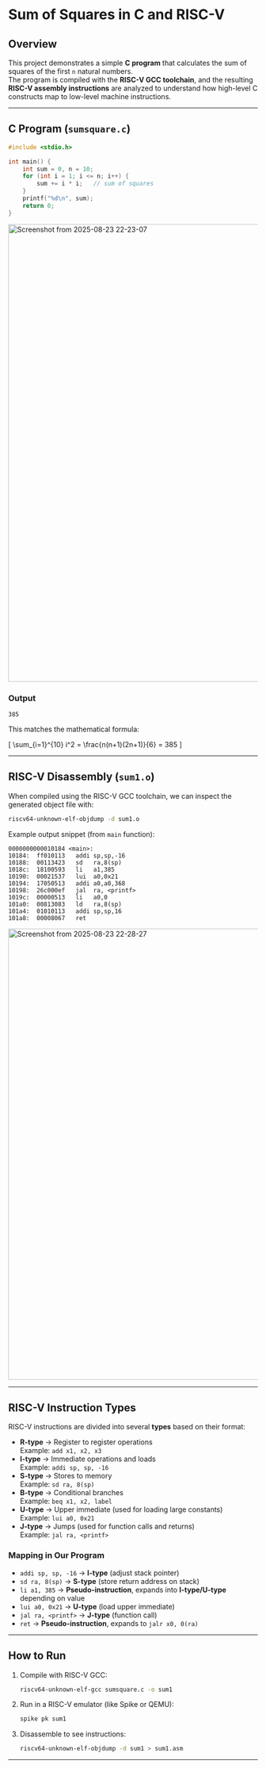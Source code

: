 # Sum of Squares in C and RISC-V

## Overview
This project demonstrates a simple **C program** that calculates the sum of squares of the first `n` natural numbers.  
The program is compiled with the **RISC-V GCC toolchain**, and the resulting **RISC-V assembly instructions** are analyzed to understand how high-level C constructs map to low-level machine instructions.

---

## C Program (`sumsquare.c`)
```c
#include <stdio.h>

int main() {
    int sum = 0, n = 10;
    for (int i = 1; i <= n; i++) {
        sum += i * i;   // sum of squares
    }
    printf("%d\n", sum);
    return 0;
}
```
<img width="1920" height="923" alt="Screenshot from 2025-08-23 22-23-07" src="https://github.com/user-attachments/assets/6eb635c0-8df6-4079-bd08-9163579fc6b6" />

### Output
```
385
```
This matches the mathematical formula:

\[
\sum_{i=1}^{10} i^2 = \frac{n(n+1)(2n+1)}{6} = 385
\]

---

##  RISC-V Disassembly (`sum1.o`)
When compiled using the RISC-V GCC toolchain, we can inspect the generated object file with:

```bash
riscv64-unknown-elf-objdump -d sum1.o
```

Example output snippet (from `main` function):

```
0000000000010184 <main>:
10184:  ff010113   addi sp,sp,-16
10188:  00113423   sd   ra,8(sp)
1018c:  18100593   li   a1,385
10190:  00021537   lui  a0,0x21
10194:  17050513   addi a0,a0,368
10198:  26c000ef   jal  ra, <printf>
1019c:  00000513   li   a0,0
101a0:  00813083   ld   ra,8(sp)
101a4:  01010113   addi sp,sp,16
101a8:  00008067   ret
```
<img width="955" height="910" alt="Screenshot from 2025-08-23 22-28-27" src="https://github.com/user-attachments/assets/d8b52308-e9db-476c-a0d6-ad5199bceb7f" />

---

##  RISC-V Instruction Types
RISC-V instructions are divided into several **types** based on their format:

- **R-type** → Register to register operations  
  Example: `add x1, x2, x3`
- **I-type** → Immediate operations and loads  
  Example: `addi sp, sp, -16`
- **S-type** → Stores to memory  
  Example: `sd ra, 8(sp)`
- **B-type** → Conditional branches  
  Example: `beq x1, x2, label`
- **U-type** → Upper immediate (used for loading large constants)  
  Example: `lui a0, 0x21`
- **J-type** → Jumps (used for function calls and returns)  
  Example: `jal ra, <printf>`

### Mapping in Our Program
- `addi sp, sp, -16` → **I-type** (adjust stack pointer)  
- `sd ra, 8(sp)` → **S-type** (store return address on stack)  
- `li a1, 385` → **Pseudo-instruction**, expands into **I-type/U-type** depending on value  
- `lui a0, 0x21` → **U-type** (load upper immediate)  
- `jal ra, <printf>` → **J-type** (function call)  
- `ret` → **Pseudo-instruction**, expands to `jalr x0, 0(ra)`  

---

## How to Run
1. Compile with RISC-V GCC:
   ```bash
   riscv64-unknown-elf-gcc sumsquare.c -o sum1
   ```
2. Run in a RISC-V emulator (like Spike or QEMU):
   ```bash
   spike pk sum1
   ```
3. Disassemble to see instructions:
   ```bash
   riscv64-unknown-elf-objdump -d sum1 > sum1.asm
   ```

---
